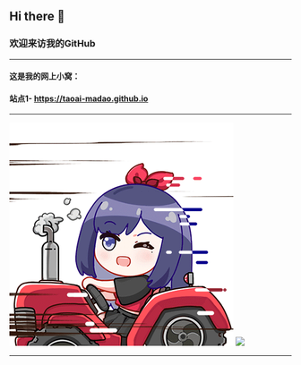 ## Hi there 👋

### 欢迎来访我的GitHub

---

#### 这是我的网上小窝：
#### 站点1- https://taoai-madao.github.io

-------------------------------------------------------------------------------------------------------------------------------------------------------------------------------------------

<img src=".\static\image\role.gif" style="height:400px" />                          <img src=".\static\image\code_pistol.gif" style="height:400px" />

-------------------------------------------------------------------------------------------------------------------------------------------------------------------------------------------
